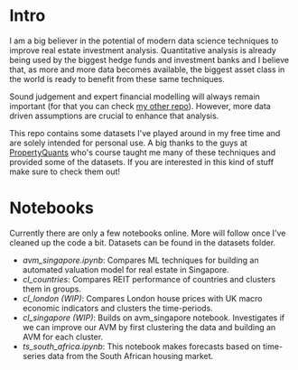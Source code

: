 # Intro

I am a big believer in the potential of modern data science techniques to improve real estate investment analysis. Quantitative analysis is already being used by the biggest hedge funds and investment banks and I believe that, as more and more data becomes available, the biggest asset class in the world is ready to benefit from these same techniques. 

Sound judgement and expert financial modelling will always remain important (for that you can check [my other repo](https://github.com/mdcnuydt/financial-modelling)). However, more data driven assumptions are crucial to enhance that analysis.

This repo contains some datasets I've played around in my free time and are solely intended for personal use. A big thanks to the guys at [PropertyQuants](propertyquants.com) who's course taught me many of these techniques and provided some of the datasets. If you are interested in this kind of stuff make sure to check them out!

# Notebooks

Currently there are only a few notebooks online. More will follow once I've cleaned up the code a bit. Datasets can be found in the datasets folder.

- *avm_singapore.ipynb*: Compares ML techniques for building an automated valuation model for real estate in Singapore.
- *cl_countries*: Compares REIT performance of countries and clusters them in groups.
- *cl_london (WIP)*: Compares London house prices with UK macro economic indicators and clusters the time-periods.
- *cl_singapore (WIP)*: Builds on avm_singapore notebook. Investigates if we can improve our AVM by first clustering the data and building an AVM for each cluster.
- *ts_south_africa.ipynb*: This notebook makes forecasts based on time-series data from the South African housing market.

